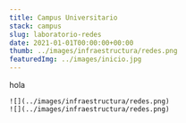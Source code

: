 ```yaml
---
title: Campus Universitario
stack: campus
slug: laboratorio-redes
date: 2021-01-01T00:00:00+00:00
thumb: ../images/infraestructura/redes.png
featuredImg: ../images/inicio.jpg
---
```


hola

```grid|2
![](../images/infraestructura/redes.png)
![](../images/infraestructura/redes.png)
```
